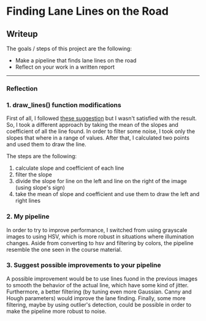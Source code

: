 # **Finding Lane Lines on the Road** 

## Writeup

The goals / steps of this project are the following:
* Make a pipeline that finds lane lines on the road
* Reflect on your work in a written report

---

### Reflection

### 1. draw_lines() function modifications

First of all, I followed [these suggestion](https://knowledge.udacity.com/questions/18578) but I wasn't satisfied with
the result. So, I took a different approach by taking the mean of the slopes and coefficient of all the line found.
In order to filter some noise, I took only the slopes that where in a range of values. After that, I calculated two points and used them to draw the line.

The steps are the following:

1. calculate slope and coefficient of each line
2. filter the slope
3. divide the slope for line on the left and line on the right of the image (using slope's sign)
4. take the mean of slope and coefficient and use them to draw the left and right lines

### 2. My pipeline

In order to try to improve performance, I switched from using grayscale images to using HSV, which is more robust
in situations where illumination changes. Aside from converting to hsv and filtering by colors, the pipeline resemble
the one seen in the course material.

### 3. Suggest possible improvements to your pipeline

A possible improvement would be to use lines fuond in the previous images to smooth the behavior of the actual line, which have some kind of jitter. Furthermore, a better filtering (by tuning even more Gaussian. Canny and Hough parameters) would improve the lane finding. Finally, some more filtering, maybe by using outlier's detection, could be possible in order to make the pipeline more robust to noise.

